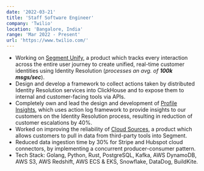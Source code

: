 ```yaml
---
date: '2022-03-21'
title: 'Staff Software Engineer'
company: 'Twilio'
location: 'Bangalore, India'
range: 'Mar 2022 - Present'
url: 'https://www.twilio.com/'
---
```


- Working on [Segment Unify](https://segment.com/docs/unify/), a product which tracks every interaction across the entire user journey to create unified, real-time customer identities using Identity Resolution (_processes an avg. of **100k msgs/sec**_).
- Design and develop a framework to collect actions taken by distributed Identity Resolution services into ClickHouse and to expose them to internal and customer-facing tools via APIs.
- Completely own and lead the design and development of [Profile Insights](https://segment.com/docs/unify/insights/), which uses action log framework to provide insights to our customers on the Identity Resolution process, resulting in reduction of customer escalations by 40%.
- Worked on improving the reliability of [Cloud Sources](https://segment.com/docs/connections/sources/about-cloud-sources/), a product which allows customers to pull in data from third-party tools into Segment.
- Reduced data ingestion time by 30% for Stripe and Hubspot cloud connectors, by implementing a concurrent producer-consumer pattern.
- Tech Stack: Golang, Python, Rust, PostgreSQL, Kafka, AWS DynamoDB, AWS S3, AWS Redshift, AWS ECS & EKS, Snowflake, DataDog, BuildKite.

